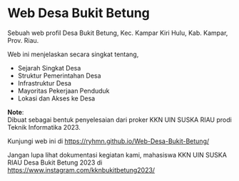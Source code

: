 # Web Desa Bukit Betung

Sebuah web profil Desa Bukit Betung, Kec. Kampar Kiri Hulu, Kab. Kampar, Prov. Riau.

Web ini menjelaskan secara singkat tentang,
<ul>
  <li>Sejarah Singkat Desa</li>
  <li>Struktur Pemerintahan Desa</li>
  <li>Infrastruktur Desa</li>
  <li>Mayoritas Pekerjaan Penduduk</li>
  <li>Lokasi dan Akses ke Desa</li>
</ul>

**Note**:
<br>
Dibuat sebagai bentuk penyelesaian dari proker KKN UIN SUSKA RIAU prodi Teknik Informatika 2023.

Kunjungi web ini di https://ryhmn.github.io/Web-Desa-Bukit-Betung/

Jangan lupa lihat dokumentasi kegiatan kami, mahasiswa KKN UIN SUSKA RIAU Desa Bukit Betung 2023 di https://www.instagram.com/kknbukitbetung2023/
